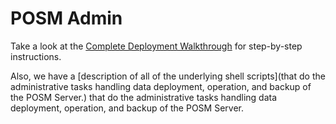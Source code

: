 # POSM Admin

Take a look at the [Complete Deployment Walkthrough](docs/deployment-walkthrough.md) for step-by-step instructions.

Also, we have a [description of all of the underlying shell scripts](that do the administrative tasks handling data deployment, operation, and backup of the POSM Server.) that do the administrative tasks handling data deployment, operation, and backup of the POSM Server.
